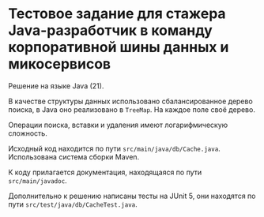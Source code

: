 # Тестовое задание для стажера Java-разработчик в команду корпоративной шины данных и микосервисов

Решение на языке Java (21).

В качестве структуры данных использовано сбалансированное 
дерево поиска, в Java оно реализовано в `TreeMap`. На каждое поле
своё дерево.

Операции поиска, вставки и удаления имеют логарифмическую сложность.

Исходный код находится по пути `src/main/java/db/Cache.java`.
Использована система сборки Maven.

К коду прилагается документация, находящаяся по пути `src/main/javadoc`.

Дополнительно к решению написаны тесты на JUnit 5, они 
находятся по пути `src/test/java/db/CacheTest.java`.
